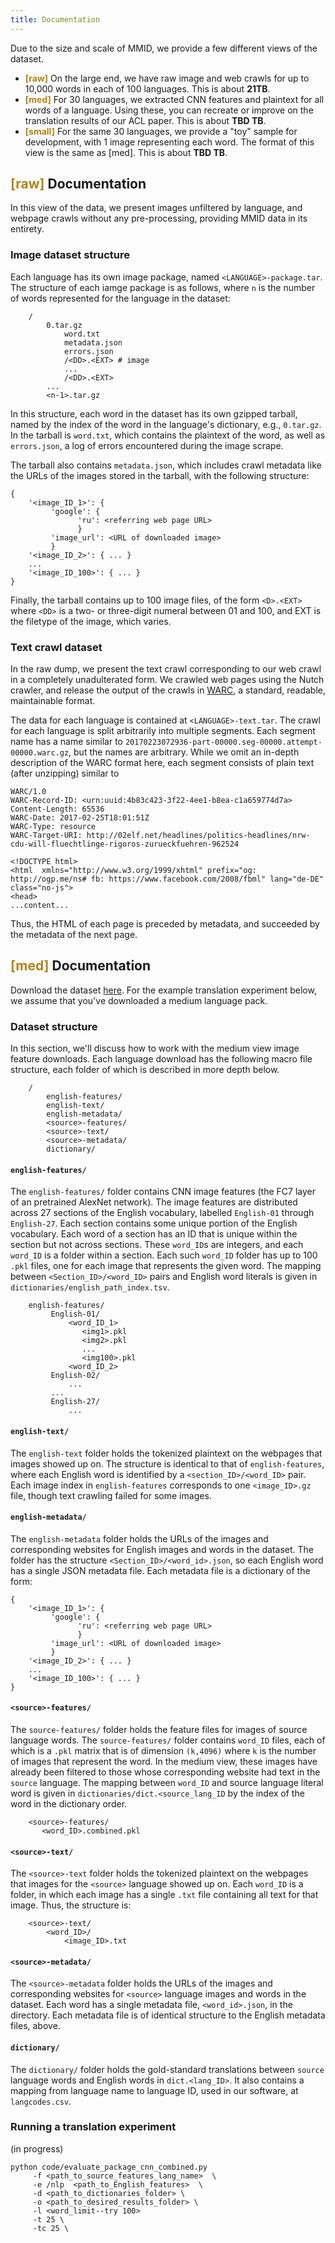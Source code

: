 ```yaml
---
title: Documentation
---
```


Due to the size and scale of MMID, we provide a few different views of the dataset.

 - **<span style="color:#B08519">[raw]</span>** On the large end, we have raw image and web crawls for up to 10,000 words in each of 100 languages.
This is about **21TB**. 
 - **<span style="color:#B08519">[med]</span>** For 30 languages, we extracted CNN features and plaintext for all words of a language. Using these, you can recreate or improve on the translation results of our ACL paper. This is about **TBD TB**.
 - **<span style="color:#B08519">[small]</span>** For the same 30 languages, we provide a "toy" sample for development, with 1 image representing each word. The format of this view is the same as \[med\]. This is about **TBD TB**.


## **<span style="color:#B08519">[raw]</span>** Documentation
In this view of the data, we present images unfiltered by language, and webpage crawls without any pre-processing, providing MMID data in its entirety.

### Image dataset structure

Each language has its own image package, named `<LANGUAGE>-package.tar`.
The structure of each iamge package is as follows, where `n` is the number of words represented for the language in the dataset:

```
    /
        0.tar.gz
            word.txt
            metadata.json
            errors.json
            /<DD>.<EXT> # image
            ...
            /<DD>.<EXT>
        ...
        <n-1>.tar.gz
```
In this structure, each word in the dataset has its own gzipped tarball, named by the index of the word in the language's dictionary, e.g., `0.tar.gz`.
In the tarball is `word.txt`, which contains the plaintext of the word, as well as `errors.json`, a log of errors encountered during the image scrape.

The tarball also contains `metadata.json`, which includes crawl metadata like the URLs of the images stored in the tarball, with the following structure:

```
{
    '<image_ID_1>': {
         'google': {
               'ru': <referring web page URL>
               }
         'image_url': <URL of downloaded image>
         }
    '<image_ID_2>': { ... }
    ...
    '<image_ID_100>': { ... }
}
```
Finally, the tarball contains up to 100 image files, of the form `<D>.<EXT>` where `<DD>` is a two- or three-digit numeral between 01 and 100, and EXT is the filetype of the image, which varies.

### Text crawl dataset
In the raw dump, we present the text crawl corresponding to our web crawl in a completely unadulterated form.
We crawled web pages using the Nutch crawler, and release the output of the crawls in [WARC](https://www.loc.gov/preservation/digital/formats/fdd/fdd000236.shtml), a standard, readable, maintainable format.

The data for each language is contained at `<LANGUAGE>-text.tar`.
The crawl for each language is split arbitrarily into multiple segments.
Each segment name has a name similar to `20170223072936-part-00000.seg-00000.attempt-00000.warc.gz`, but the names are arbitrary.
While we omit an in-depth description of the WARC format here, each segment consists of plain text (after unzipping) similar to

```
WARC/1.0
WARC-Record-ID: <urn:uuid:4b83c423-3f22-4ee1-b8ea-c1a659774d7a>
Content-Length: 65536
WARC-Date: 2017-02-25T18:01:51Z
WARC-Type: resource
WARC-Target-URI: http://02elf.net/headlines/politics-headlines/nrw-cdu-will-fluechtlinge-rigoros-zurueckfuehren-962524

<!DOCTYPE html>
<html  xmlns="http://www.w3.org/1999/xhtml" prefix="og: http://ogp.me/ns# fb: https://www.facebook.com/2008/fbml" lang="de-DE" class="no-js">
<head>
...content...
```

Thus, the HTML of each page is preceded by metadata, and succeeded by the metadata of the next page. 


## **<span style="color:#B08519">[med]</span>** Documentation

Download the dataset [here](downloads.html).
For the example translation experiment below, we assume that you've downloaded a medium language pack.

### Dataset structure

In this section, we'll discuss how to work with the medium view image feature downloads.
Each language download has the following macro file structure, each folder of which is described in more depth below.

```
    /
        english-features/
        english-text/
        english-metadata/
        <source>-features/
        <source>-text/
        <source>-metadata/
        dictionary/
```

####  `english-features/`

The `english-features/` folder contains CNN image features (the FC7 layer of an pretrained AlexNet network).
The image features are distributed across 27 sections of the English vocabulary, labelled `English-01` through `English-27`.
Each section contains some unique portion of the English vocabulary.
Each word of a section has an ID that is unique within the section but not across sections. These `word_ID`s are integers, and each `word_ID` is a folder within a section.
Each such `word_ID` folder has up to 100 `.pkl` files, one for each image that represents the given word.
The mapping between `<Section_ID>/<word_ID>` pairs and English word literals is given in `dictionaries/english_path_index.tsv`.

```
    english-features/
         English-01/
             <word_ID_1>
                <img1>.pkl
                <img2>.pkl
                ...
                <img100>.pkl
             <word_ID_2>
         English-02/
             ...
         ...
         English-27/
             ...
```

#### `english-text/`
The `english-text` folder holds the tokenized plaintext on the webpages that images showed up on.
The structure is identical to that of `english-features`, where each English word is identified by a `<section_ID>/<word_ID>` pair.
Each image index in `english-features` corresponds to one `<image_ID>.gz` file, though text crawling failed for some images.

#### `english-metadata/`
The `english-metadata` folder holds the URLs of the images and corresponding websites for English images and words in the dataset.
The folder has the structure `<Section_ID>/<word_id>.json`, so each English word has a single JSON metadata file.
Each metadata file is a dictionary of the form:
```
{
    '<image_ID_1>': {
         'google': {
               'ru': <referring web page URL>
               }
         'image_url': <URL of downloaded image>
         }
    '<image_ID_2>': { ... }
    ...
    '<image_ID_100>': { ... }
}
```
     
         

#### `<source>-features/`

The `source-features/` folder holds the feature files for images of source language words.
The `source-features/` folder contains `word_ID` files, each of which is a `.pkl` matrix that is of dimension `(k,4096)` where `k` is the number of images that represent the word.
In the medium view, these images have already been filtered to those whose corresponding website had text in the `source` language.
The mapping between `word_ID` and source language literal word is given in `dictionaries/dict.<source_lang_ID` by the index of the word in the dictionary order.

```
    <source>-features/
       <word_ID>.combined.pkl
```

#### `<source>-text/`
The `<source>-text` folder holds the tokenized plaintext on the webpages that images for the `<source>` language showed up on.
Each `word_ID` is a folder, in which each image has a single `.txt` file containing all text for that image.
Thus, the structure is:
```
    <source>-text/
        <word_ID>/
            <image_ID>.txt
```

#### `<source>-metadata/`
The `<source>-metadata` folder holds the URLs of the images and corresponding websites for `<source>` language images and words in the dataset.
Each word has a single metadata file, `<word_id>.json`, in the directory.
Each metadata file is of identical structure to the English metadata files, above.


#### `dictionary/`
The `dictionary/` folder holds the gold-standard translations between `source` language words and English words in `dict.<lang_ID>`. It also contains a mapping from language name to language ID, used in our software, at `langcodes.csv`.


### Running a translation experiment

(in progress)

```
python code/evaluate_package_cnn_combined.py 
     -f <path_to_source_features_lang_name>  \
     -e /nlp  <path_to_English_features>  \
     -d <path_to_dictionaries_folder> \
     -o <path_to_desired_results_folder> \
     -l <word_limit--try 100>
     -t 25 \
     -tc 25 \
```
